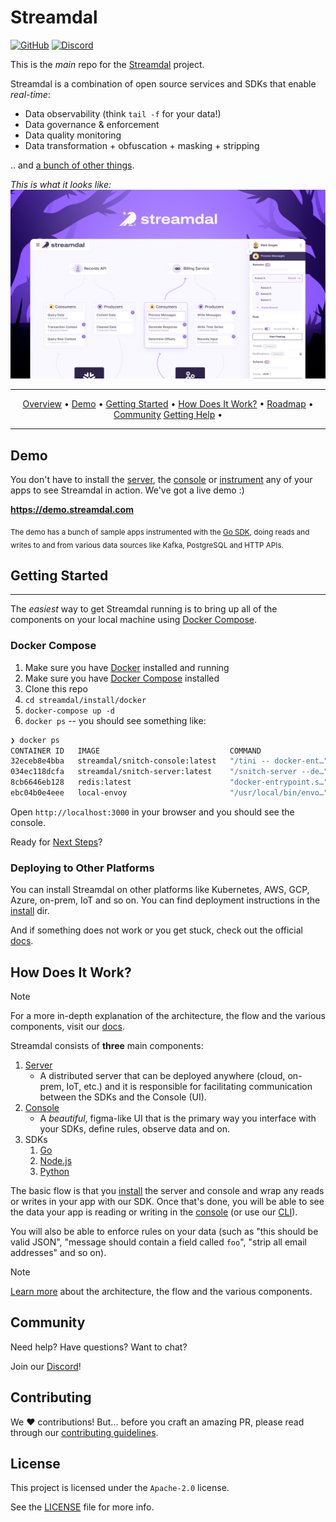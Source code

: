 Streamdal
=========
[![GitHub](https://img.shields.io/github/license/streamdal/streamdal)](https://github.com/streamdal/streamdal)
[![Discord](https://img.shields.io/discord/123456789?color=blue&label=discord)](https://discord.gg/123456789)

This is the _main_ repo for the [Streamdal](https://streamdal.com) project.

Streamdal is a combination of open source services and SDKs that enable _real-time_:

* Data observability (think `tail -f` for your data!)
* Data governance & enforcement
* Data quality monitoring
* Data transformation + obfuscation + masking + stripping

.. and [a bunch of other things](https://docs.streamdal.com/capabilities).

_This is what it looks like:_
<img src="assets/img.png">

---

<div align="center">

[Overview](#streamdal) •
[Demo](#demo) •
[Getting Started](#getting-started) •
[How Does It Work?](#how-does-it-work) •
[Roadmap](#roadmap) •
[Community](#community)
[Getting Help](#getting-help) •

</div>

---

## Demo

You don't have to install the [server](https://github.com/streamdal/server), 
the [console](https://github.com/streamdal/console)
or [instrument](https://docs.streamdal.com/instrument) any of your apps to see 
Streamdal in action. We've got a live demo :)

**https://demo.streamdal.com**

<sub>The demo has a bunch of sample apps instrumented with the 
[Go SDK](https://github.com/streamdal/go-sdk), doing reads and writes to and 
from various data sources like Kafka, PostgreSQL and HTTP APIs.</sub>

## Getting Started

---

The _easiest_ way to get Streamdal running is to bring up all of the components
on your local machine using [Docker Compose](https://docs.docker.com/compose/).

### Docker Compose

1. Make sure you have [Docker](https://docker.com) installed and running
2. Make sure you have [Docker Compose](https://docs.docker.com/compose/) installed
3. Clone this repo
4. `cd streamdal/install/docker`
5. `docker-compose up -d`
6. `docker ps` -- you should see something like:
```bash
❯ docker ps
CONTAINER ID   IMAGE                             COMMAND                  CREATED              STATUS              PORTS                                            NAMES
32eceb8e4bba   streamdal/snitch-console:latest   "/tini -- docker-ent…"   About a minute ago   Up About a minute   0.0.0.0:3000->3000/tcp                           snitch-console-container
034ec118dcfa   streamdal/snitch-server:latest    "/snitch-server --de…"   About a minute ago   Up About a minute   0.0.0.0:8080->8080/tcp, 0.0.0.0:9090->9090/tcp   snitch-server
8cb6646eb128   redis:latest                      "docker-entrypoint.s…"   About a minute ago   Up About a minute   0.0.0.0:6379->6379/tcp                           redis
ebc04b0e4eee   local-envoy                       "/usr/local/bin/envo…"   3 weeks ago          Up About a minute   0.0.0.0:9091->9091/tcp, 10000/tcp                envoy
```

Open `http://localhost:3000` in your browser and you should see the console.

Ready for [Next Steps](#next-steps)?

### Deploying to Other Platforms

You can install Streamdal on other platforms like Kubernetes, AWS, GCP, Azure,
on-prem, IoT and so on. You can find deployment instructions in the 
[install](./install) dir.

And if something does not work or you get stuck, check out the official [docs](https://docs.streamdal.com).

## How Does It Work?

> [!NOTE]
> For a more in-depth explanation of the architecture, the flow and the various
> components, visit our [docs](https://docs.streamdal.com).

Streamdal consists of **three** main components:

1. [Server](https://github.com/streamdal/server)
    - A distributed server that can be deployed anywhere (cloud, on-prem, IoT, 
      etc.) and it is responsible for facilitating communication between the 
      SDKs and the Console (UI).
2. [Console](https://github.com/streamdal/console)
    - A _beautiful_, figma-like UI that is the primary way you interface with
      your SDKs, define rules, observe data and on.
3. SDKs
    1. [Go](https://github.com/streamdal/sdk-go)
    2. [Node.js](https://github.com/streamdal/sdk-node) 
    3. [Python](https://github.com/streamdal/python)

The basic flow is that you [install](#install) the server and console and wrap
any reads or writes in your app with our SDK. Once that's done, you will be able
to see the data your app is reading or writing in the 
[console](https://github.com/streamdal/console) (or use our 
[CLI](https://github.com/streamdal/cli)).

You will also be able to enforce rules on your data (such as "this should be 
valid JSON", "message should contain a field called `foo`", "strip all email
addresses" and so on).

> [!NOTE]
> [Learn more](https://docs.streamdal.com/arch) about the architecture, the flow and the various components.

## Community

Need help? Have questions? Want to chat? 

Join our [Discord](https://discord.gg/123456789)!

## Contributing

We :heart: contributions! But... before you craft an amazing PR, please read
through our [contributing guidelines](https://docs.streamdal.com/contributing).

## License

This project is licensed under the `Apache-2.0` license. 

See the [LICENSE](LICENSE) file for more info.
